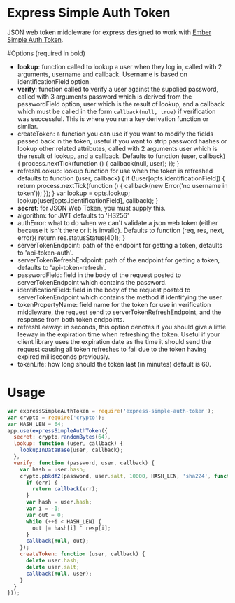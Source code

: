 Express Simple Auth Token
===

JSON web token middleware for express designed to work with [Ember Simple Auth Token](https://github.com/jpadilla/ember-cli-simple-auth-token).

#Options (required in bold)

- **lookup**: function called to lookup a user when they log in, called with 2 arguments, username and callback.  Username is based on identificationField option.
- **verify**: function called to verify a user against the supplied password, called with 3 arguments password which is derived from the passwordField option, user which is the result of lookup, and a callback which must be called in the form `callback(null, true)` if verification was successful. This is where you run a key derivation function or similar.
- createToken: a function you can use if you want to modify the fields passed back in the token, useful if you want to strip password hashes or lookup other related attributes, called with 2 arguments user which is the result of lookup, and a callback. Defaults to
      function (user, callback) {
        process.nextTick(function () {
          callback(null, user);
        });
      }
- refreshLookup: lookup function for use when the token is refreshed defaults to
      function (user, callback) {
        if (!user[opts.identificationField]) {
          return process.nextTick(function () {
            callback(new Error('no username in token'));
          });
        }
        var lookup = opts.lookup;
        lookup(user[opts.identificationField], callback);
      }
- **secret**: for JSON Web Token, you must supply this.
- algorithm: for JWT defaults to 'HS256'
- authError: what to do when we can't validate a json web token (either because
  it isn't there or it is invalid). Defaults to
      function (req, res, next, error){
        return res.statusStatus(401);
      }
- serverTokenEndpoint: path of the endpoint for getting a token, defaults to 'api-token-auth'.
- serverTokenRefreshEndpoint: path of the endpoint for getting a token, defaults to 'api-token-refresh'.
- passwordField: field in the body of the request posted to serverTokenEndpoint which contains the password.
- identificationField: field in the body of the request posted to
  serverTokenEndpoint which contains the method if identifying the user.
- tokenPropertyName: field name for the token for use in verification middleware,
  the request send to serverTokenRefreshEndpoint, and the response from both token endpoints.
- refreshLeeway: in seconds, this option denotes if you should give a little
  leeway in the expiration time when refreshing the token.  Useful if your client library uses the expiration date as the time it should send the request causing all token refreshes to fail due to the token having expired milliseconds previously.
- tokenLife: how long should the token last (in minutes) default is 60.

# Usage

```js
var expressSimpleAuthToken = require('express-simple-auth-token');
var crypto = require('crypto');
var HASH_LEN = 64;
app.use(expressSimpleAuthToken({
  secret: crypto.randomBytes(64),
  lookup: function (user, callback) {
    lookupInDataBase(user, callback);
  },
  verify: function (password, user, callback) {
    var hash = user.hash;
    crypto.pbkdf2(password, user.salt, 10000, HASH_LEN, 'sha224', function (err, resp) {
      if (err) {
        return callback(err);
      }
      var hash = user.hash;
      var i = -1;
      var out = 0;
      while (++i < HASH_LEN) {
        out |= hash[i] ^ resp[i];
      }
      callback(null, out);
    });
    createToken: function (user, callback) {
      delete user.hash;
      delete user.salt;
      callback(null, user);
    }
  }
}));
```
